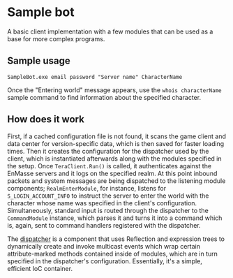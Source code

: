 ﻿# Sample bot
A basic client implementation with a few modules that can be used as a base for more complex programs.

## Sample usage
```
SampleBot.exe email password "Server name" CharacterName
```

Once the "Entering world" message appears, use the `whois characterName` sample command to find information about the specified character.

## How does it work
First, if a cached configuration file is not found, it scans the game client and data center for version-specific data, which is then saved for faster loading times. Then it creates the configuration for the dispatcher used by the client, which is instantiated afterwards along with the modules specified in the setup. Once `TeraClient.Run()` is called, it authenticates against the EnMasse servers and it logs on the specified realm. At this point inbound packets and system messages are being dispatched to the listening module components; `RealmEnterModule`, for instance, listens for `S_LOGIN_ACCOUNT_INFO` to instruct the server to enter the world with the character whose name was specified in the client's configuration. Simultaneously, standard input is routed through the dispatcher to the `CommandModule` instance, which parses it and turns it into a command which is, again, sent to command handlers registered with the dispatcher.

The [dispatcher](https://github.com/Mirrawrs/Lotus/tree/master/Lotus.Dispatching) is a component that uses Reflection and expression trees to dynamically create and invoke multicast events which wrap certain attribute-marked methods contained inside of modules, which are in turn specified in the dispatcher's configuration. Essentially, it's a simple, efficient IoC container.